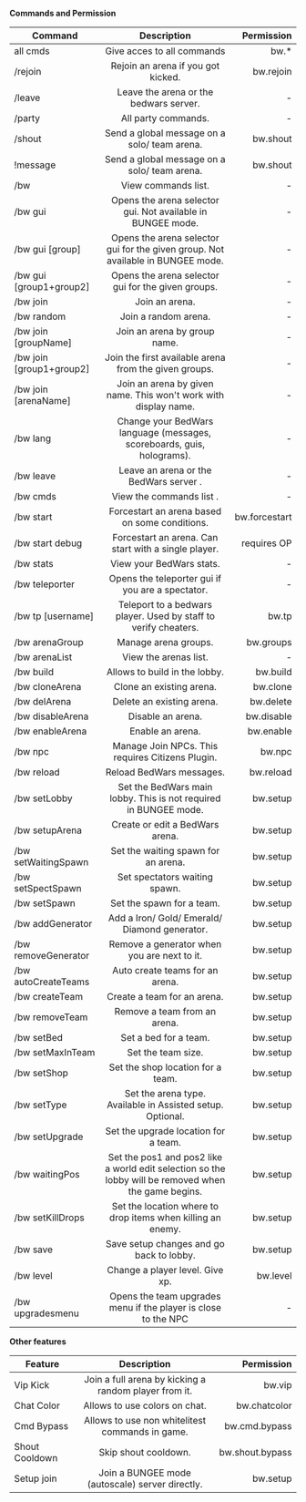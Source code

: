 **Commands and Permission**

| Command   |      Description      |  Permission |
|----------|:-------------:|------:|
| all cmds | Give acces to all commands | bw.* |
| /rejoin |  Rejoin an arena if you got kicked. | bw.rejoin |
| /leave |  Leave the arena or the bedwars server. | - |
| /party |  All party commands. | - |
| /shout |  Send a global message on a solo/ team arena. | bw.shout |
| !message |  Send a global message on a solo/ team arena. | bw.shout |
| /bw |  View commands list. | - |
| /bw gui |  Opens the arena selector gui. Not available in BUNGEE mode. | - |
| /bw gui [group] |  Opens the arena selector gui for the given group. Not available in BUNGEE mode. | - |
| /bw gui [group1+group2]|  Opens the arena selector gui for the given groups. | - |
| /bw join |  Join an arena. | - |
| /bw random |  Join a random arena. | - |
| /bw join [groupName] |  Join an arena by group name. | - |
| /bw join [group1+group2] |  Join the first available arena from the given groups. | - |
| /bw join [arenaName] |  Join an arena by given name. This won't work with display name. | - |
| /bw lang |  Change your BedWars language (messages, scoreboards, guis, holograms). | - |
| /bw leave |  Leave an arena or the BedWars server . | - |
| /bw cmds |  View the commands list . | - |
| /bw start |  Forcestart an arena based on some conditions. | bw.forcestart |
| /bw start debug |  Forcestart an arena. Can start with a single player. | requires OP |
| /bw stats |  View your BedWars stats. | - |
| /bw teleporter |  Opens the teleporter gui if you are a spectator. | - |
| /bw tp [username] | Teleport to a bedwars player. Used by staff to verify cheaters. | bw.tp |
| /bw arenaGroup |  Manage arena groups. | bw.groups |
| /bw arenaList |  View the arenas list. | - |
| /bw build |  Allows to build in the lobby. | bw.build |
| /bw cloneArena |  Clone an existing arena. | bw.clone |
| /bw delArena |  Delete an existing arena. | bw.delete |
| /bw disableArena |  Disable an arena. | bw.disable |
| /bw enableArena |  Enable an arena. | bw.enable |
| /bw npc |  Manage Join NPCs. This requires Citizens Plugin. | bw.npc |
| /bw reload |  Reload BedWars messages. | bw.reload |
| /bw setLobby |  Set the BedWars main lobby. This is not required in BUNGEE mode. | bw.setup |
| /bw setupArena |  Create or edit a BedWars arena. | bw.setup |
| /bw setWaitingSpawn |  Set the waiting spawn for an arena. | bw.setup |
| /bw setSpectSpawn |  Set spectators waiting spawn. | bw.setup |
| /bw setSpawn |  Set the spawn for a team. | bw.setup |
| /bw addGenerator |  Add a Iron/ Gold/ Emerald/ Diamond generator. | bw.setup |
| /bw removeGenerator |  Remove a generator when you are next to it. | bw.setup |
| /bw autoCreateTeams |  Auto create teams for an arena. | bw.setup |
| /bw createTeam |  Create a team for an arena. | bw.setup |
| /bw removeTeam |  Remove a team from an arena. | bw.setup |
| /bw setBed |  Set a bed for a team. | bw.setup |
| /bw setMaxInTeam |  Set the team size. | bw.setup |
| /bw setShop |  Set the shop location for a team. | bw.setup |
| /bw setType |  Set the arena type. Available in Assisted setup. Optional. | bw.setup |
| /bw setUpgrade |  Set the upgrade location for a team. | bw.setup |
| /bw waitingPos |  Set the pos1 and pos2 like a world edit selection so the lobby will be removed when the game begins. | bw.setup |
| /bw setKillDrops| Set the location where to drop items when killing an enemy. | bw.setup |
| /bw save |  Save setup changes and go back to lobby. | bw.setup |
| /bw level |  Change a player level. Give xp. | bw.level|
| /bw upgradesmenu | Opens the team upgrades menu if the player is close to the NPC | - |

**Other features**

| Feature |      Description      |  Permission |
|----------|:-------------:|------:|
| Vip Kick |  Join a full arena by kicking a random player from it. | bw.vip |
| Chat Color |  Allows to use colors on chat. | bw.chatcolor |
| Cmd Bypass |  Allows to use non whitelitest commands in game. | bw.cmd.bypass |
| Shout Cooldown | Skip shout cooldown. | bw.shout.bypass |
| Setup join | Join a BUNGEE mode (autoscale) server directly. | bw.setup |